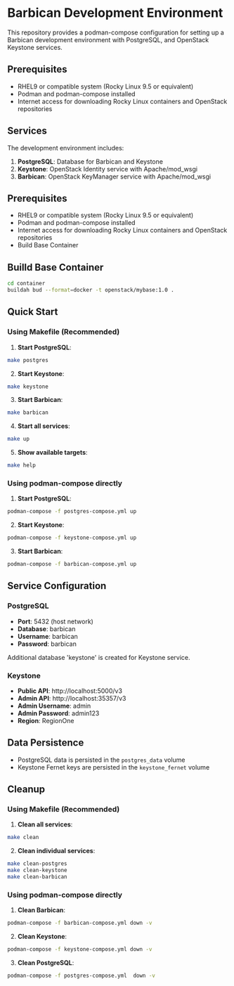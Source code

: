 # Barbican Development Environment

This repository provides a podman-compose configuration for setting up a Barbican development environment with PostgreSQL, and OpenStack Keystone services.

## Prerequisites

- RHEL9 or compatible system (Rocky Linux 9.5 or equivalent)
- Podman and podman-compose installed
- Internet access for downloading Rocky Linux containers and OpenStack repositories

## Services

The development environment includes:

1. **PostgreSQL**: Database for Barbican and Keystone
2. **Keystone**: OpenStack Identity service with Apache/mod_wsgi
3. **Barbican**: OpenStack KeyManager service with Apache/mod_wsgi

## Prerequisites

- RHEL9 or compatible system (Rocky Linux 9.5 or equivalent)
- Podman and podman-compose installed
- Internet access for downloading Rocky Linux containers and OpenStack repositories
- Build Base Container

## Builld Base Container

```bash
cd container
buildah bud --format=docker -t openstack/mybase:1.0 .
```

## Quick Start

### Using Makefile (Recommended)

1. **Start PostgreSQL**:
```bash
make postgres
```

2. **Start Keystone**:
```bash
make keystone
```

3. **Start Barbican**:
```bash
make barbican
```

4. **Start all services**:
```bash
make up
```

5. **Show available targets**:
```bash
make help
```

### Using podman-compose directly

1. **Start PostgreSQL**:
```bash
podman-compose -f postgres-compose.yml up
```

2. **Start Keystone**:
```bash
podman-compose -f keystone-compose.yml up
```

3. **Start Barbican**:
```bash
podman-compose -f barbican-compose.yml up
```

## Service Configuration

### PostgreSQL
- **Port**: 5432 (host network)
- **Database**: barbican
- **Username**: barbican
- **Password**: barbican

Additional database 'keystone' is created for Keystone service.

### Keystone
- **Public API**: http://localhost:5000/v3
- **Admin API**: http://localhost:35357/v3
- **Admin Username**: admin
- **Admin Password**: admin123
- **Region**: RegionOne

## Data Persistence

- PostgreSQL data is persisted in the `postgres_data` volume
- Keystone Fernet keys are persisted in the `keystone_fernet` volume

## Cleanup

### Using Makefile (Recommended)

1. **Clean all services**:
```bash
make clean
```

2. **Clean individual services**:
```bash
make clean-postgres
make clean-keystone
make clean-barbican
```

### Using podman-compose directly

1. **Clean Barbican**:
```bash
podman-compose -f barbican-compose.yml down -v
```

2. **Clean Keystone**:
```bash
podman-compose -f keystone-compose.yml down -v
```

3. **Clean PostgreSQL**:
```bash
podman-compose -f postgres-compose.yml  down -v
```


